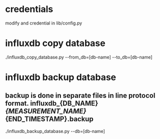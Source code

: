 # credentials
modify and credential in lib/config.py

# influxdb copy database
./influxdb_copy_database.py --from_db=[db-name] --to_db=[db-name]

# influxdb backup database
## backup is done in separate files in line protocol format. influxdb_{DB_NAME}_{MEASUREMENT_NAME}_{END_TIMESTAMP}.backup

./influxdb_backup_database.py --db=[db-name]
